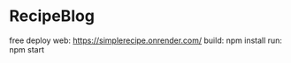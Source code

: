 ﻿# RecipeBlog
free deploy web: https://simplerecipe.onrender.com/
build: npm install
run: npm start
